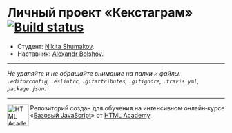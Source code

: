 # Личный проект «Кекстаграм» [![Build status][travis-image]][travis-url]

* Студент: [Nikita Shumakov](https://up.htmlacademy.ru/javascript/10/user/305185).
* Наставник: [Alexandr Bolshov](https://up.htmlacademy.ru/javascript/10/user/179111).

---

_Не удаляйте и не обращайте внимание на папки и файлы:_<br>
_`.editorconfig`, `.eslintrc`, `.gitattributes`, `.gitignore`, `.travis.yml`, `package.json`._

---

<a href="https://htmlacademy.ru/intensive/javascript"><img align="left" width="50" height="50" title="HTML Academy" src="https://up.htmlacademy.ru/static/img/intensive/javascript/logo-for-github.svg"></a>

Репозиторий создан для обучения на интенсивном онлайн‑курсе «[Базовый JavaScript](https://htmlacademy.ru/intensive/javascript)» от [HTML Academy](https://htmlacademy.ru).

[travis-image]: https://travis-ci.org/htmlacademy-javascript/305185-kekstagram.svg?branch=master
[travis-url]: https://travis-ci.org/htmlacademy-javascript/305185-kekstagram
